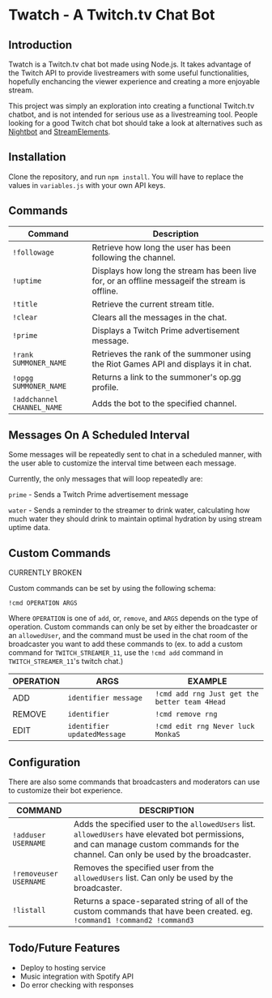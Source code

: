 # Twatch - A Twitch.tv Chat Bot

## Introduction

Twatch is a Twitch.tv chat bot made using Node.js. It takes advantage of the Twitch API to provide livestreamers with some useful functionalities, hopefully enchancing the viewer experience and creating a more enjoyable stream.

This project was simply an exploration into creating a functional Twitch.tv chatbot, and is not intended for serious use as a livestreaming tool. People looking for a good Twitch chat bot should take a look at alternatives such as [Nightbot](https://beta.nightbot.tv/) and [StreamElements](https://streamelements.com/).

## Installation

Clone the repository, and run `npm install`. You will have to replace the values in `variables.js` with your own API keys.

## Commands

Command              | Description
---------------------|------------
`!followage`         | Retrieve how long the user has been following the channel.
`!uptime`            | Displays how long the stream has been live for, or an offline messageif the stream is offline.
`!title`             | Retrieve the current stream title.
`!clear`             | Clears all the messages in the chat.
`!prime`             | Displays a Twitch Prime advertisement message.
`!rank SUMMONER_NAME`| Retrieves the rank of the summoner using the Riot Games API and displays it in chat.
`!opgg SUMMONER_NAME`| Returns a link to the summoner's op.gg profile.
`!addchannel CHANNEL_NAME`| Adds the bot to the specified channel.

## Messages On A Scheduled Interval

Some messages will be repeatedly sent to chat in a scheduled manner, with the user able to customize the interval time between each message.

Currently, the only messages that will loop repeatedly are:

`prime` - Sends a Twitch Prime advertisement message

`water` - Sends a reminder to the streamer to drink water, calculating how much water they should drink to maintain optimal hydration by using stream uptime data.

## Custom Commands

CURRENTLY BROKEN

Custom commands can be set by using the following schema:

`!cmd OPERATION ARGS`

Where `OPERATION` is one of `add`, or, `remove`, and `ARGS` depends on the type of operation. Custom commands can only be set by either the broadcaster or an `allowedUser`, and the command must be used in the chat room of the broadcaster you want to add these commands to (ex. to add a custom command for `TWITCH_STREAMER_11`, use the `!cmd add` command in `TWITCH_STREAMER_11`'s twitch chat.)

OPERATION | ARGS | EXAMPLE
--- | --- | ---
ADD | `identifier message` | `!cmd add rng Just get the better team 4Head`
REMOVE | `identifier` | `!cmd remove rng`
EDIT | `identifier updatedMessage` | `!cmd edit rng Never luck MonkaS`

## Configuration

There are also some commands that broadcasters and moderators can use to customize their bot experience.

COMMAND | DESCRIPTION |
--- | ---
`!adduser USERNAME` | Adds the specified user to the `allowedUsers` list. `allowedUsers` have elevated bot permissions, and can manage custom commands for the channel. Can only be used by the broadcaster.
`!removeuser USERNAME` | Removes the specified user from the `allowedUsers` list. Can only be used by the broadcaster.
`!listall` | Returns a space-separated string of all of the custom commands that have been created. eg. `!command1 !command2 !command3`

## Todo/Future Features

- Deploy to hosting service
- Music integration with Spotify API
- Do error checking with responses